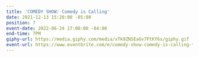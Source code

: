 ```yaml
---
title: 'COMEDY SHOW: Comedy is Calling'
date: 2021-12-13 15:20:00 -05:00
position: 7
event-date: 2022-06-24 17:00:00 -04:00
end-time: 7PM
giphy-url: https://media.giphy.com/media/xTk9ZNSEaGv7FtKY6s/giphy.gif
event-url: https://www.eventbrite.com/e/comedy-show-comedy-is-calling-tickets-354600037257
---
```


